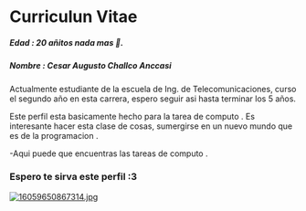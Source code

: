 # Curriculun Vitae

##### Edad : 20 añitos nada mas 🥉.
##### Nombre : Cesar Augusto Challco Anccasi

Actualmente estudiante de la escuela de Ing. de Telecomunicaciones, curso el segundo año en esta carrera, espero seguir asi hasta terminar los 5 años.

Este perfil esta basicamente hecho  para la tarea de computo . Es interesante hacer esta clase de cosas, sumergirse en un nuevo mundo que es de la programacion .

-Aqui puede que encuentras las tareas de computo .


### Espero te sirva este perfil :3
[![16059650867314.jpg](https://i.postimg.cc/65KZn84X/16059650867314.jpg)](https://postimg.cc/V575cLFG)

